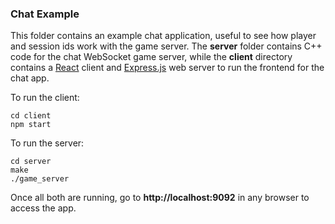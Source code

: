 ### Chat Example

This folder contains an example chat application, useful to see how player and
session ids work with the game server. The **server** folder contains C++ code
for the chat WebSocket game server, while the **client** directory contains a
[React](https://reactjs.org/)
client and [Express.js](https://expressjs.com/) web server to run the frontend
for the chat app.

To run the client:

```shell
cd client
npm start
```

To run the server:

```shell
cd server
make
./game_server
```

Once all both are running, go to **http://localhost:9092** in any
browser to access the app.
